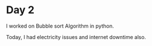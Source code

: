 # Day 2

I worked on Bubble sort Algorithm in python.

Today, I had electricity issues and internet downtime also.

